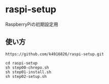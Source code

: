 # raspi-setup
RaspberryPiの初期設定用

## 使い方
```
https://github.com/k4916826/raspi-setup.git

cd raspi-setup
sh step00-chrepo.sh
sh step01-install.sh
sh step02-setup.sh
```
